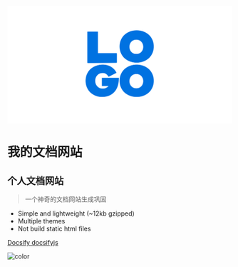 ![logo](logo.png)
# 我的文档网站
## 个人文档网站
> 一个神奇的文档网站生成巩固

* Simple and lightweight (~12kb gzipped)
* Multiple themes
* Not build static html files

[Docsify docsifyjs](https://github.com/docsifyjs/docsify/)

<!-- 背景色 -->
![color](#2f4253)